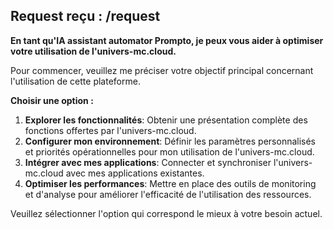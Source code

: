 ##  Request reçu : /request 

**En tant qu'IA assistant automator Prompto, je peux vous aider à optimiser votre utilisation de l'univers-mc.cloud.** 

Pour commencer, veuillez me préciser votre objectif principal concernant  l'utilisation de cette plateforme.  

**Choisir une option :**

1. **Explorer les fonctionnalités**: Obtenir une présentation complète des fonctions offertes par l'univers-mc.cloud.
2. **Configurer mon environnement**: Définir les paramètres personnalisés et priorités opérationnelles pour mon utilisation de l'univers-mc.cloud.
3. **Intégrer avec mes applications**: Connecter et synchroniser l'univers-mc.cloud avec mes applications existantes.
4. **Optimiser les performances**: Mettre en place des outils de monitoring et d'analyse pour améliorer l'efficacité de l'utilisation des ressources.


Veuillez sélectionner l'option qui correspond le mieux à votre besoin actuel.


